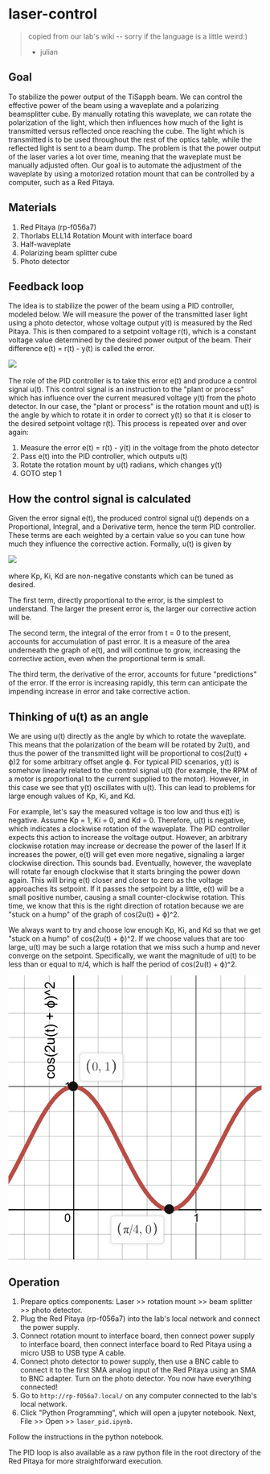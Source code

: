 # laser-control
> copied from our lab's wiki -- sorry if the language is a little weird:)
> - julian

## Goal

To stabilize the power output of the TiSapph beam. We can control the effective power of the beam using a waveplate and a polarizing beamsplitter cube. By manually rotating this waveplate, we can rotate the polarization of the light, which then influences how much of the light is transmitted versus reflected once reaching the cube. The light which is transmitted is to be used throughout the rest of the optics table, while the reflected light is sent to a beam dump. The problem is that the power output of the laser varies a lot over time, meaning that the waveplate must be manually adjusted often. Our goal is to automate the adjustment of the waveplate by using a motorized rotation mount that can be controlled by a computer, such as a Red Pitaya.

## Materials

1. Red Pitaya (rp-f056a7)
2. Thorlabs ELL14 Rotation Mount with interface board
3. Half-waveplate
4. Polarizing beam splitter cube
5. Photo detector

## Feedback loop

The idea is to stabilize the power of the beam using a PID controller, modeled below. We will measure the power of the transmitted laser light using a photo detector, whose voltage output y(t) is measured by the Red Pitaya. This is then compared to a setpoint voltage r(t), which is a constant voltage value determined by the desired power output of the beam. Their difference e(t) = r(t) - y(t) is called the error.

![](https://upload.wikimedia.org/wikipedia/commons/thumb/4/43/PID_en.svg/2880px-PID_en.svg.png)

The role of the PID controller is to take this error e(t) and produce a control signal u(t). This control signal is an instruction to the "plant or process" which has influence over the current measured voltage y(t) from the photo detector. In our case, the "plant or process" is the rotation mount and u(t) is the angle by which to rotate it in order to correct y(t) so that it is closer to the desired setpoint voltage r(t). This process is repeated over and over again:

1. Measure the error e(t) = r(t) - y(t) in the voltage from the photo detector
2. Pass e(t) into the PID controller, which outputs u(t)
3. Rotate the rotation mount by u(t) radians, which changes y(t)
4. GOTO step 1

## How the control signal is calculated

Given the error signal e(t), the produced control signal u(t) depends on a Proportional, Integral, and a Derivative term, hence the term PID controller. These terms are each weighted by a certain value so you can tune how much they influence the corrective action. Formally, u(t) is given by

![](https://wikimedia.org/api/rest_v1/media/math/render/svg/4037a97c29467502e1dc6b4ed81d561b661a2eb1)

where Kp, Ki, Kd are non-negative constants which can be tuned as desired.

The first term, directly proportional to the error, is the simplest to understand. The larger the present error is, the larger our corrective action will be.

The second term, the integral of the error from t = 0 to the present, accounts for accumulation of past error. It is a measure of the area underneath the graph of e(t), and will continue to grow, increasing the corrective action, even when the proportional term is small.

The third term, the derivative of the error, accounts for future "predictions" of the error. If the error is increasing rapidly, this term can anticipate the impending increase in error and take corrective action.

## Thinking of u(t) as an angle

We are using u(t) directly as the angle by which to rotate the waveplate. This means that the polarization of the beam will be rotated by 2u(t), and thus the power of the transmitted light will be proportional to cos(2u(t) + ϕ)2 for some arbitrary offset angle ϕ. For typical PID scenarios, y(t) is somehow linearly related to the control signal u(t) (for example, the RPM of a motor is proportional to the current supplied to the motor). However, in this case we see that y(t) oscillates with u(t). This can lead to problems for large enough values of Kp, Ki, and Kd.

For example, let's say the measured voltage is too low and thus e(t) is negative. Assume Kp = 1, Ki = 0, and Kd = 0. Therefore, u(t) is negative, which indicates a clockwise rotation of the waveplate. The PID controller expects this action to increase the voltage output. However, an arbitrary clockwise rotation may increase or decrease the power of the laser! If it increases the power, e(t) will get even more negative, signaling a larger clockwise direction. This sounds bad. Eventually, however, the waveplate will rotate far enough clockwise that it starts bringing the power down again. This will bring e(t) closer and closer to zero as the voltage approaches its setpoint. If it passes the setpoint by a little, e(t) will be a small positive number, causing a small counter-clockwise rotation. This time, we know that this is the right direction of rotation because we are "stuck on a hump" of the graph of cos(2u(t) + ϕ)^2.

We always want to try and choose low enough Kp, Ki, and Kd so that we get "stuck on a hump" of cos(2u(t) + ϕ)^2. If we choose values that are too large, u(t) may be such a large rotation that we miss such a hump and never converge on the setpoint. Specifically, we want the magnitude of u(t) to be less than or equal to π/4, which is half the period of cos(2u(t) + ϕ)^2.

![](img/graph1.png)

## Operation

1. Prepare optics components: Laser >> rotation mount >> beam splitter >> photo detector.
2. Plug the Red Pitaya (rp-f056a7) into the lab's local network and connect the power supply.
3. Connect rotation mount to interface board, then connect power supply to interface board, then connect interface board to Red Pitaya using a micro USB to USB type A cable.
4. Connect photo detector to power supply, then use a BNC cable to connect it to the first SMA analog input of the Red Pitaya using an SMA to BNC adapter. Turn on the photo detector. You now have everything connected!
5. Go to ​`http://rp-f056a7.local/` on any computer connected to the lab's local network.
6. Click "Python Programming", which will open a jupyter notebook. Next, File >> Open >> `laser_pid.ipynb`.

Follow the instructions in the python notebook.

The PID loop is also available as a raw python file in the root directory of the Red Pitaya for more straightforward execution.
